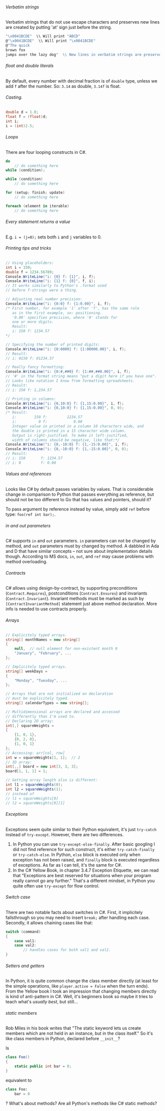 ###### Verbatim strings

Verbatim strings that do not use escape characters and preserves new lines are created by putting 'at' sign just before the string.
```csharp
"\x0041BCDE"  \\ Will print "ABCD"
@"\x0041BCDE"  \\ Will print "\x0041BCDE"
@"The quick
brown fox
jumps over the lazy dog"  \\ New lines in verbatim strings are preserved
```


###### float and double literals

By default, every number with decimal fraction is of `double` type, unless we add `f` after the number. So: `3.14` as double, `3.14f` is float.

###### Casting.

```csharp
double d = 1.0;
float f = (float)d;
int i;
i = (int)2.5;
```


###### Loops

There are four looping constructs in C#.

```csharp
do
	// do something here
while (condition);

while (condition)
    // do something here

for (setup; finish; update)
    // do something here

foreach (element in iterable)
    // do something here
```


###### Every statement returns a value

E.g. `i = (j=0);` sets both `i` and `j` variables to 0.


###### Printing tips and tricks

```csharp
// Using placeholders:
int i = 150;
double f = 1234.56789;
Console.WriteLine("i: {0} f: {1}", i, f);
Console.WriteLine("i: {1} f: {0}", f, i);
// It works similarly to Python's .format used
// before f-strings were a thing.

// Adjusting real number precision:
Console.WriteLine("i: {0:0} f: {1:0.00}", i, f);
/* First number, for example '1' after 'f', has the same role
   as in the first example, so: positioning.
   '0.00' specifies precision, where '0' stands for
   one or more digits.
   Result:
   i: 150 f: 1234.57
*/

// Specifying the number of printed digits:
Console.WriteLine("i: {0:0000} f: {1:00000.00}", i, f);
// Result:
// i: 0150 f: 01234.57

// Really fancy formatting:
Console.WriteLine("i: {0:#,##0} f: {1:##,##0.00}", i, f);
// '#' in the format string means "put a digit here if you have one".
// Looks like notation I know from formatting spreadsheets.
// Result:
// i: 150 f: 1,234.57

// Printing in columns:
Console.WriteLine("i: {0,10:0} f: {1,15:0.00}", i, f);
Console.WriteLine("i: {0,10:0} f: {1,15:0.00}", 0, 0);
/* Result:
   i:        150 f:         1234.57
   i:          0 f:            0.00
   Integer value in printed in a column 10 characters wide, and
   the double is printed in a 15 character wide column.
   Output is right-justified. To make it left-justified,
   width of columns should be negative, like that:*/
Console.WriteLine("i: {0,-10:0} f: {1,-15:0.00}", i, f);
Console.WriteLine("i: {0,-10:0} f: {1,-15:0.00}", 0, 0);
// Result:
// i: 150       f: 1234.57
// i: 0         f: 0.00
```


###### Values and references

Looks like C# by default passes variables by values. That is considerable change in comparison to Python that passes everything as reference, but should not be too different to Go that has values and pointers, should it?

To pass argument by reference instead by value, simply add `ref` before type: `foo(ref int bar);`.


###### in and out parameters

C# supports `in` and `out` parameters. `in` parameters can not be changed by method, and `out` parameters must by changed by method. A dabbled in Ada and D that have similar concepts – not sure about implementation details though. According to MS docs, `in`, `out`, and `ref` may cause problems with method overloading.


###### Contracts

C# allows using design-by-contract, by supporting preconditions (`Contract.Requires`), postconditions (`Contract.Ensures`) and invariants (`Contract.Invariant`). Invariant methods must be marked as such by `[ContractInvariantMethod]` statement just above method declaration.
More info is needed to use contracts properly.


###### Arrays

```csharp
// Explicitely typed arrays.
string[] monthNames = new string[]
{
    null,  // null element for non-existent month 0
	"January", "February", ...
};

// Implicitely typed arrays.
string[] weekDays = 
{
    "Monday", "Tuesday", ...
};

// Arrays that are not initialized on declaration
// must be explicitely typed.
string[] calendarTypes = new string[];

// Multidimensional arrays are declared and accessed
// differently than I'm used to.
// Declaring 2D array:
int[,] squareWeights = 
{
    {1, 0, 1},
	{0, 2, 0},
	{1, 0, 1}
};
// Accessing: arr[col, row]
int w = squareWeights[1, 1];  // 2
// 3D array:
int[,,] board = new int[3, 3, 3];
board[1, 1, 1] = 1;

// Getting array length also is different:
int l1 = squareWeights(0);
int l2 = squareWeights(1);
// instead of
// l1 = squareWeights[0]
// l2 = squareWeights[0][1]
```


###### Exceptions

Exceptions seem quite similar to their Python equivalent, it's just `try-catch` instead of `try-except`. However, there are two differences.
1. In Python you can use `try-except-else-finally`. After basic googling I did not find reference for such construct, it's either `try-catch-finally` or `try-catch-else`. In Python, `else` block is executed only when exception has not been raised, and `finally` block is executed regardless of exceptions. As far as I can tell, it's the same for C#.
2. In the C# Yellow Book, in chapter 3.4.7 Exception Etiquette, we can read that "Exceptions are best reserved for situations when your program really cannot go any further." That's a different mindset, in Python you quite often use `try-except` for flow control.


###### Switch case

There are two notable facts about switches in C#. First, it implicitely fallsthrough so you may need to insert `break;` after handling each case. Secondly, it allows chaining cases like that:
```csharp
switch (command)
{
    case val1:
	case val2:
	    // handles cases for both val1 and val2.
}
```


###### Setters and getters

In Python, it is quite common change the class member directly (at least for the simple operations, like `player.active = False` when the turn ends). From the Yellow book I took an impression that changing members directly is kind of anti-pattern in C#. Well, it's beginners book so maybe it tries to teach what's _usually best_, but still...


###### static members

Rob Miles in his book writes that "The static keyword lets us create members which are not held in an instance, but in the class itself." So it's like class members in Python, declared before `__init__`?

Is
```csharp
class Foo()
{
    static public int bar = 0;
}
```
equivalent to
```python
class Foo:
    bar = 0
```
?
What's about methods? Are all Python's methods like C# static methods?

